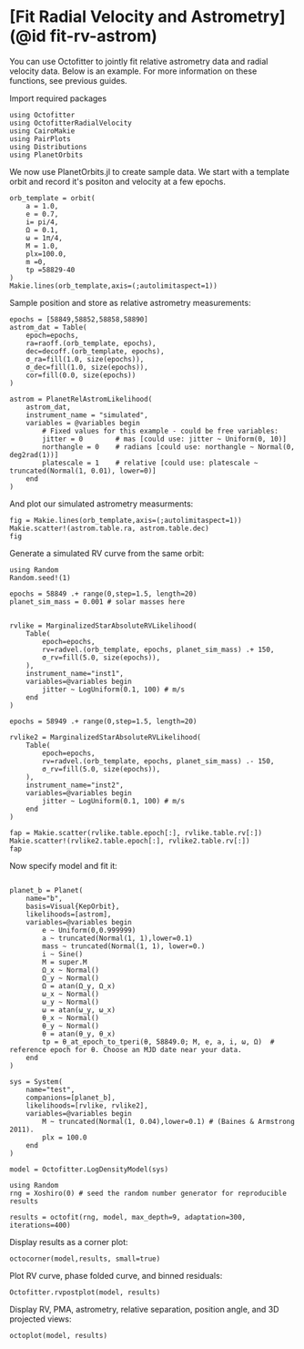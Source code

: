 # [Fit Radial Velocity and Astrometry](@id fit-rv-astrom)

You can use Octofitter to jointly fit relative astrometry data and radial velocity data. 
Below is an example. For more information on these functions, see previous guides.


Import required packages
```@example 1
using Octofitter
using OctofitterRadialVelocity
using CairoMakie
using PairPlots
using Distributions
using PlanetOrbits
```


We now use PlanetOrbits.jl to create sample data. We start with a template orbit and record it's positon and velocity at a few epochs.
```@example 1
orb_template = orbit(
    a = 1.0,
    e = 0.7,
    i= pi/4,
    Ω = 0.1,
    ω = 1π/4,
    M = 1.0,
    plx=100.0,
    m =0,
    tp =58829-40
)
Makie.lines(orb_template,axis=(;autolimitaspect=1))
```


Sample position and store as relative astrometry measurements:
```@example 1
epochs = [58849,58852,58858,58890]
astrom_dat = Table(
    epoch=epochs,
    ra=raoff.(orb_template, epochs),
    dec=decoff.(orb_template, epochs),
    σ_ra=fill(1.0, size(epochs)),
    σ_dec=fill(1.0, size(epochs)),
    cor=fill(0.0, size(epochs))
)

astrom = PlanetRelAstromLikelihood(
    astrom_dat,
    instrument_name = "simulated",
    variables = @variables begin
        # Fixed values for this example - could be free variables:
        jitter = 0        # mas [could use: jitter ~ Uniform(0, 10)]
        northangle = 0    # radians [could use: northangle ~ Normal(0, deg2rad(1))]
        platescale = 1    # relative [could use: platescale ~ truncated(Normal(1, 0.01), lower=0)]
    end
)
```

And plot our simulated astrometry measurments:
```@example 1
fig = Makie.lines(orb_template,axis=(;autolimitaspect=1))
Makie.scatter!(astrom.table.ra, astrom.table.dec)
fig
```


Generate a simulated RV curve from the same orbit:
```@example 1
using Random
Random.seed!(1)

epochs = 58849 .+ range(0,step=1.5, length=20)
planet_sim_mass = 0.001 # solar masses here


rvlike = MarginalizedStarAbsoluteRVLikelihood(
    Table(
        epoch=epochs,
        rv=radvel.(orb_template, epochs, planet_sim_mass) .+ 150,
        σ_rv=fill(5.0, size(epochs)),
    ),
    instrument_name="inst1",
    variables=@variables begin
        jitter ~ LogUniform(0.1, 100) # m/s
    end
)

epochs = 58949 .+ range(0,step=1.5, length=20)

rvlike2 = MarginalizedStarAbsoluteRVLikelihood(
    Table(
        epoch=epochs,
        rv=radvel.(orb_template, epochs, planet_sim_mass) .- 150,
        σ_rv=fill(5.0, size(epochs)),
    ),
    instrument_name="inst2",
    variables=@variables begin
        jitter ~ LogUniform(0.1, 100) # m/s
    end
)

fap = Makie.scatter(rvlike.table.epoch[:], rvlike.table.rv[:])
Makie.scatter!(rvlike2.table.epoch[:], rvlike2.table.rv[:])
fap
```


Now specify model and fit it:
```@example 1

planet_b = Planet(
    name="b",
    basis=Visual{KepOrbit},
    likelihoods=[astrom],
    variables=@variables begin
        e ~ Uniform(0,0.999999)
        a ~ truncated(Normal(1, 1),lower=0.1)
        mass ~ truncated(Normal(1, 1), lower=0.)
        i ~ Sine()
        M = super.M
        Ω_x ~ Normal()
        Ω_y ~ Normal()
        Ω = atan(Ω_y, Ω_x)
        ω_x ~ Normal()
        ω_y ~ Normal()
        ω = atan(ω_y, ω_x)
        θ_x ~ Normal()
        θ_y ~ Normal()
        θ = atan(θ_y, θ_x)
        tp = θ_at_epoch_to_tperi(θ, 58849.0; M, e, a, i, ω, Ω)  # reference epoch for θ. Choose an MJD date near your data.
    end
)

sys = System(
    name="test",
    companions=[planet_b],
    likelihoods=[rvlike, rvlike2],
    variables=@variables begin
        M ~ truncated(Normal(1, 0.04),lower=0.1) # (Baines & Armstrong 2011).
        plx = 100.0
    end
)

model = Octofitter.LogDensityModel(sys)

using Random
rng = Xoshiro(0) # seed the random number generator for reproducible results

results = octofit(rng, model, max_depth=9, adaptation=300, iterations=400)
```

Display results as a corner plot:
```@example 1
octocorner(model,results, small=true)
```

Plot RV curve, phase folded curve, and binned residuals:
```@example 1
Octofitter.rvpostplot(model, results)
```

Display RV, PMA, astrometry, relative separation, position angle, and 3D projected views:
```@example 1
octoplot(model, results)
```

